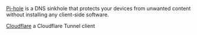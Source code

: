 [Pi-hole](https://github.com/pi-hole/pi-hole) is a DNS sinkhole that protects your devices from unwanted content without installing any client-side software.

[Cloudflare](https://github.com/cloudflare/cloudflared) a Cloudflare Tunnel client

